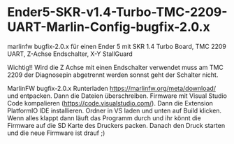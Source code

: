 # Ender5-SKR-v1.4-Turbo-TMC-2209-UART-Marlin-Config-bugfix-2.0.x
marlinfw bugfix-2.0.x für einen Ender 5 mit SKR 1.4 Turbo Board, TMC 2209 UART, Z-Achse Endschalter, X-Y StallGuard

Wichtig!! Wird die Z Achse mit einen Endschalter verwendet muss am TMC 2209 der Diagnosepin abgetrennt werden sonnst geht der Schalter nicht. 

MarlinFW bugfix-2.0.x Runterladen https://marlinfw.org/meta/download/ und entpacken. Dann die Dateien überschreiben. Firmware mit Visual Studio Code kompalieren (https://code.visualstudio.com/). Dann die Extension PlatformIO IDE installieren. Ordner in VS laden und unten auf Build klicken. Wenn alles klappt dann läuft das Programm durch und ihr könnt die Firmware auf die SD Karte des Druckers packen. Danach den Druck starten und die neue Firmware ist drauf ;)
